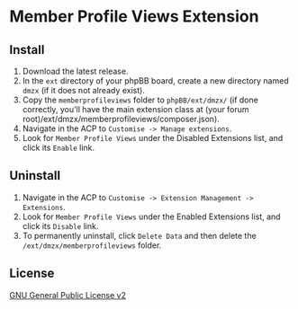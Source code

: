 # Member Profile Views Extension

## Install
1. Download the latest release.
2. In the `ext` directory of your phpBB board, create a new directory named `dmzx` (if it does not already exist).
3. Copy the `memberprofileviews` folder to `phpBB/ext/dmzx/` (if done correctly, you'll have the main extension class at (your forum root)/ext/dmzx/memberprofileviews/composer.json).
4. Navigate in the ACP to `Customise -> Manage extensions`.
5. Look for `Member Profile Views` under the Disabled Extensions list, and click its `Enable` link.

## Uninstall
1. Navigate in the ACP to `Customise -> Extension Management -> Extensions`.
2. Look for `Member Profile Views` under the Enabled Extensions list, and click its `Disable` link.
3. To permanently uninstall, click `Delete Data` and then delete the `/ext/dmzx/memberprofileviews` folder.

## License
[GNU General Public License v2](http://opensource.org/licenses/GPL-2.0)
